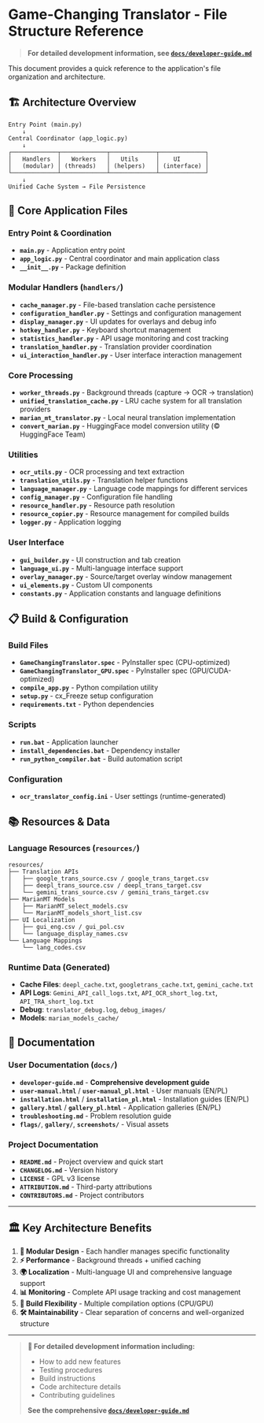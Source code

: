 # Game-Changing Translator - File Structure Reference

> **For detailed development information, see [`docs/developer-guide.md`](docs/developer-guide.md)**

This document provides a quick reference to the application's file organization and architecture.

## 🏗️ Architecture Overview

```
Entry Point (main.py) 
    ↓
Central Coordinator (app_logic.py)
    ↓
┌─────────────┬─────────────┬─────────────┬─────────────┐
│   Handlers  │   Workers   │   Utils     │    UI       │
│   (modular) │ (threads)   │ (helpers)   │ (interface) │
└─────────────┴─────────────┴─────────────┴─────────────┘
    ↓
Unified Cache System → File Persistence
```

## 📁 Core Application Files

### **Entry Point & Coordination**
- **`main.py`** - Application entry point
- **`app_logic.py`** - Central coordinator and main application class
- **`__init__.py`** - Package definition

### **Modular Handlers** (`handlers/`)
- **`cache_manager.py`** - File-based translation cache persistence
- **`configuration_handler.py`** - Settings and configuration management
- **`display_manager.py`** - UI updates for overlays and debug info
- **`hotkey_handler.py`** - Keyboard shortcut management
- **`statistics_handler.py`** - API usage monitoring and cost tracking
- **`translation_handler.py`** - Translation provider coordination
- **`ui_interaction_handler.py`** - User interface interaction management

### **Core Processing**
- **`worker_threads.py`** - Background threads (capture → OCR → translation)
- **`unified_translation_cache.py`** - LRU cache system for all translation providers
- **`marian_mt_translator.py`** - Local neural translation implementation
- **`convert_marian.py`** - HuggingFace model conversion utility (© HuggingFace Team)

### **Utilities**
- **`ocr_utils.py`** - OCR processing and text extraction
- **`translation_utils.py`** - Translation helper functions
- **`language_manager.py`** - Language code mappings for different services
- **`config_manager.py`** - Configuration file handling
- **`resource_handler.py`** - Resource path resolution
- **`resource_copier.py`** - Resource management for compiled builds
- **`logger.py`** - Application logging

### **User Interface**
- **`gui_builder.py`** - UI construction and tab creation
- **`language_ui.py`** - Multi-language interface support
- **`overlay_manager.py`** - Source/target overlay window management
- **`ui_elements.py`** - Custom UI components
- **`constants.py`** - Application constants and language definitions

## 📋 Build & Configuration

### **Build Files**
- **`GameChangingTranslator.spec`** - PyInstaller spec (CPU-optimized)
- **`GameChangingTranslator_GPU.spec`** - PyInstaller spec (GPU/CUDA-optimized)
- **`compile_app.py`** - Python compilation utility
- **`setup.py`** - cx_Freeze setup configuration
- **`requirements.txt`** - Python dependencies

### **Scripts**
- **`run.bat`** - Application launcher
- **`install_dependencies.bat`** - Dependency installer
- **`run_python_compiler.bat`** - Build automation script

### **Configuration**
- **`ocr_translator_config.ini`** - User settings (runtime-generated)

## 📚 Resources & Data

### **Language Resources** (`resources/`)
```
resources/
├── Translation APIs
│   ├── google_trans_source.csv / google_trans_target.csv
│   ├── deepl_trans_source.csv / deepl_trans_target.csv
│   └── gemini_trans_source.csv / gemini_trans_target.csv
├── MarianMT Models
│   ├── MarianMT_select_models.csv
│   └── MarianMT_models_short_list.csv
├── UI Localization
│   ├── gui_eng.csv / gui_pol.csv
│   └── language_display_names.csv
└── Language Mappings
    └── lang_codes.csv
```

### **Runtime Data** (Generated)
- **Cache Files**: `deepl_cache.txt`, `googletrans_cache.txt`, `gemini_cache.txt`
- **API Logs**: `Gemini_API_call_logs.txt`, `API_OCR_short_log.txt`, `API_TRA_short_log.txt`
- **Debug**: `translator_debug.log`, `debug_images/`
- **Models**: `marian_models_cache/`

## 📖 Documentation

### **User Documentation** (`docs/`)
- **`developer-guide.md`** - **Comprehensive development guide**
- **`user-manual.html`** / **`user-manual_pl.html`** - User manuals (EN/PL)
- **`installation.html`** / **`installation_pl.html`** - Installation guides (EN/PL)
- **`gallery.html`** / **`gallery_pl.html`** - Application galleries (EN/PL)
- **`troubleshooting.md`** - Problem resolution guide
- **`flags/`**, **`gallery/`**, **`screenshots/`** - Visual assets

### **Project Documentation**
- **`README.md`** - Project overview and quick start
- **`CHANGELOG.md`** - Version history
- **`LICENSE`** - GPL v3 license
- **`ATTRIBUTION.md`** - Third-party attributions
- **`CONTRIBUTORS.md`** - Project contributors

---

## 🏛️ Key Architecture Benefits

1. **🔧 Modular Design** - Each handler manages specific functionality
2. **⚡ Performance** - Background threads + unified caching
3. **🌍 Localization** - Multi-language UI and comprehensive language support
4. **📊 Monitoring** - Complete API usage tracking and cost management
5. **🚀 Build Flexibility** - Multiple compilation options (CPU/GPU)
6. **🛠️ Maintainability** - Clear separation of concerns and well-organized structure

---

> **📘 For detailed development information including:**
> - How to add new features
> - Testing procedures  
> - Build instructions
> - Code architecture details
> - Contributing guidelines
>
> **See the comprehensive [`docs/developer-guide.md`](docs/developer-guide.md)**
